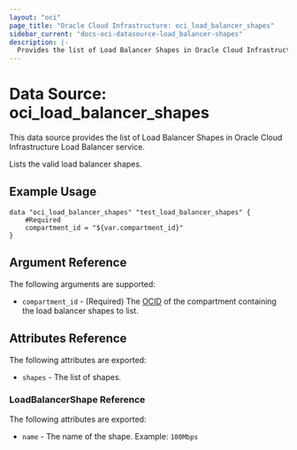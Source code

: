 ```yaml
---
layout: "oci"
page_title: "Oracle Cloud Infrastructure: oci_load_balancer_shapes"
sidebar_current: "docs-oci-datasource-load_balancer-shapes"
description: |-
  Provides the list of Load Balancer Shapes in Oracle Cloud Infrastructure Load Balancer service
---
```


# Data Source: oci_load_balancer_shapes
This data source provides the list of Load Balancer Shapes in Oracle Cloud Infrastructure Load Balancer service.

Lists the valid load balancer shapes.

## Example Usage

```hcl
data "oci_load_balancer_shapes" "test_load_balancer_shapes" {
	#Required
	compartment_id = "${var.compartment_id}"
}
```

## Argument Reference

The following arguments are supported:

* `compartment_id` - (Required) The [OCID](https://docs.cloud.oracle.com/iaas/Content/General/Concepts/identifiers.htm) of the compartment containing the load balancer shapes to list.


## Attributes Reference

The following attributes are exported:

* `shapes` - The list of shapes.

### LoadBalancerShape Reference

The following attributes are exported:

* `name` - The name of the shape.  Example: `100Mbps` 

